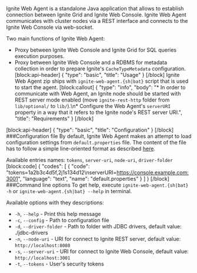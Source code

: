 Ignite Web Agent is a standalone Java application that allows to establish connection between Ignite Grid and Ignite Web Console. Ignite Web Agent communicates with cluster nodes via a REST interface and connects to the Ignite Web Console via web-socket.

Two main functions of Ignite Web Agent:
* Proxy between Ignite Web Console and Ignite Grid for SQL queries execution purposes.
* Proxy between Ignite Web Console and a RDBMS for metadata collection in order to prepare Ignite's `CacheTypeMetadata` configuration.
[block:api-header]
{
  "type": "basic",
  "title": "Usage"
}
[/block]
Ignite Web Agent zip ships with `ignite-web-agent.{sh|bat}` script that is used to start the agent.
[block:callout]
{
  "type": "info",
  "body": "* In order to communicate with Web Agent, an Ignite node should be started with REST server mode enabled (move `ignite-rest-http` folder from `lib/optional/` to `lib/`).\n* Configure the Web Agent's `serverURI` property in a way that it refers to the Ignite node's REST server URI.",
  "title": "Requirements"
}
[/block]

[block:api-header]
{
  "type": "basic",
  "title": "Configuration"
}
[/block]
###Configuration file
By default, Ignite Web Agent makes an attempt to load configuration settings from `default.properties` file. The content of the file has to follow a simple line-oriented format as described [here](#http://docs.oracle.com/javase/7/docs/api/java/util/Properties.html).

Available entries names: `tokens`, `server-uri`, `node-uri`, `driver-folder`
[block:code]
{
  "codes": [
    {
      "code": "tokens=1a2b3c4d5f,2j1s134d12\nserverURI=https://console.example.com:3001",
      "language": "text",
      "name": "default.properties"
    }
  ]
}
[/block]
###Command line options
To get help, execute `ignite-web-agent.{sh|bat} -h` or  `ignite-web-agent.{sh|bat} --help` in terminal.

Available options with they descriptions:
* `-h`, `--help` - Print this help message
* `-c`, `--config` - Path to configuration file
* `-d`, `--driver-folder` - Path to folder with JDBC drivers, default value: ./jdbc-drivers
* `-n`, `--node-uri` - URI for connect to Ignite REST server, default value: `http://localhost:8080`
* `-s`, `--server-uri` - URI for connect to Ignite Web Console, default value: `http://localhost:3001`
* `-t`, `--tokens` - User's security tokens